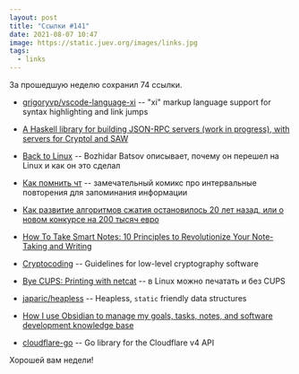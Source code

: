 ```yaml
---
layout: post
title: "Ссылки #141"
date: 2021-08-07 10:47
image: https://static.juev.org/images/links.jpg
tags:
  - links
---
```

За прошедшую неделю сохранил 74 ссылки.

* [grigoryvp/vscode-language-xi](https://github.com/grigoryvp/vscode-language-xi) -- "xi" markup language support for syntax highlighting and link jumps

* [A Haskell library for building JSON-RPC servers (work in progress), with servers for Cryptol and SAW](https://github.com/GaloisInc/argo)

* [Back to Linux](http://metaredux.com/posts/2021/07/31/back-to-linux.html) -- Bozhidar Batsov описывает, почему он перешел на Linux и как он это сделал

* [Как помнить чт](https://ncase.me/remember/ru.html) -- замечательный комикс про интервальные повторения для запоминания информации

* [Как развитие алгоритмов сжатия остановилось 20 лет назад, или о новом конкурсе на 200 тысяч евро](https://habr.com/ru/post/570694/)

* [How To Take Smart Notes: 10 Principles to Revolutionize Your Note-Taking and Writing](https://fortelabs.co/blog/how-to-take-smart-notes/)

* [Cryptocoding](https://github.com/veorq/cryptocoding) -- Guidelines for low-level cryptography software

* [Bye CUPS: Printing with netcat](https://retrohacker.substack.com/p/bye-cups-printing-with-netcat) -- в Linux можно печатать и без CUPS

* [japaric/heapless](https://github.com/japaric/heapless) -- Heapless, `static` friendly data structures

* [How I use Obsidian to manage my goals, tasks, notes, and software development knowledge base](https://joshwin.imprint.to/post/how-i-use-obsidian-to-manage-my-goals-tasks-notes-and-software-development-knowledge-base)

* [cloudflare-go](https://github.com/cloudflare/cloudflare-go) -- Go library for the Cloudflare v4 API

Хорошей вам недели!
